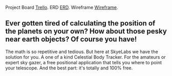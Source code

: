 Project Board [Trello](https://trello.com/b/gq69Rkk2/projectocuatro).
ERD [ERD](/erdandwf/ERD.png).
Wireframe [Wireframe](./erdandwf/wf.jpg).

## Ever gotten tired of calculating the position of the planets on your own? How about those pesky near earth objects? Of course you have! 
The math is so repetitive and tedious. But here at SkyeLabs we have the solution for you. A one of a kind Celestial Body Tracker. 
For the amateurs or expert sky gazer, a free positional application that tells you where to point your telescope. 
And the best part: it's totally and 100% free.


